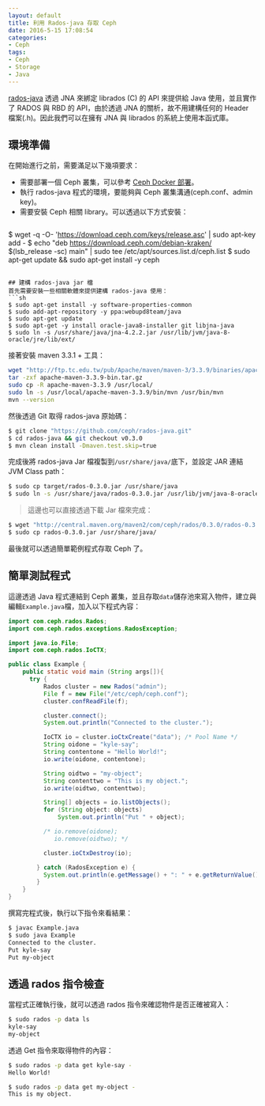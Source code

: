 ```yaml
---
layout: default
title: 利用 Rados-java 存取 Ceph
date: 2016-5-15 17:08:54
categories:
- Ceph
tags:
- Ceph
- Storage
- Java
---
```

[rados-java](https://github.com/ceph/rados-java) 透過 JNA 來綁定 librados (C) 的 API 來提供給 Java 使用，並且實作了 RADOS 與 RBD 的 API，由於透過 JNA 的關析，故不用建構任何的 Header 檔案(.h)。因此我們可以在擁有 JNA 與 librados 的系統上使用本函式庫。

<!--more--->

## 環境準備
在開始進行之前，需要滿足以下幾項要求：
* 需要部署一個 Ceph 叢集，可以參考 [Ceph Docker 部署](https://kairen.github.io/2016/03/15/ceph/ceph-docker/)。
* 執行 rados-java 程式的環境，要能夠與 Ceph 叢集溝通(ceph.conf、admin key)。
* 需要安裝 Ceph 相關 library。可以透過以下方式安裝：
> ```sh
$ wget -q -O- 'https://download.ceph.com/keys/release.asc' | sudo apt-key add -
$ echo "deb https://download.ceph.com/debian-kraken/ $(lsb_release -sc) main" | sudo tee /etc/apt/sources.list.d/ceph.list
$ sudo apt-get update && sudo apt-get install -y ceph
```

## 建構 rados-java jar 檔
首先需要安裝一些相關軟體來提供建構 rados-java 使用：
```sh
$ sudo apt-get install -y software-properties-common
$ sudo add-apt-repository -y ppa:webupd8team/java
$ sudo apt-get update
$ sudo apt-get -y install oracle-java8-installer git libjna-java
$ sudo ln -s /usr/share/java/jna-4.2.2.jar /usr/lib/jvm/java-8-oracle/jre/lib/ext/
```

接著安裝 maven 3.3.1 + 工具：
```sh
wget "http://ftp.tc.edu.tw/pub/Apache/maven/maven-3/3.3.9/binaries/apache-maven-3.3.9-bin.tar.gz"
tar -zxf apache-maven-3.3.9-bin.tar.gz
sudo cp -R apache-maven-3.3.9 /usr/local/
sudo ln -s /usr/local/apache-maven-3.3.9/bin/mvn /usr/bin/mvn
mvn --version
```

然後透過 Git 取得 rados-java 原始碼：
```sh
$ git clone "https://github.com/ceph/rados-java.git"
$ cd rados-java && git checkout v0.3.0
$ mvn clean install -Dmaven.test.skip=true
```

完成後將 rados-java Jar 檔複製到`/usr/share/java/`底下，並設定 JAR 連結 JVM Class path：
```sh
$ sudo cp target/rados-0.3.0.jar /usr/share/java
$ sudo ln -s /usr/share/java/rados-0.3.0.jar /usr/lib/jvm/java-8-oracle/jre/lib/ext/
```
> 這邊也可以直接透過下載 Jar 檔來完成：
```sh
$ wget "http://central.maven.org/maven2/com/ceph/rados/0.3.0/rados-0.3.0.jar"
$ sudo cp rados-0.3.0.jar /usr/share/java/
```

最後就可以透過簡單範例程式存取 Ceph 了。

## 簡單測試程式
這邊透過 Java 程式連結到 Ceph 叢集，並且存取`data`儲存池來寫入物件，建立與編輯`Example.java`檔，加入以下程式內容：
```java
import com.ceph.rados.Rados;
import com.ceph.rados.exceptions.RadosException;

import java.io.File;
import com.ceph.rados.IoCTX;

public class Example {
    public static void main (String args[]){
      try {
          Rados cluster = new Rados("admin");
          File f = new File("/etc/ceph/ceph.conf");
          cluster.confReadFile(f);

          cluster.connect();
          System.out.println("Connected to the cluster.");

          IoCTX io = cluster.ioCtxCreate("data"); /* Pool Name */
          String oidone = "kyle-say";
          String contentone = "Hello World!";
          io.write(oidone, contentone);

          String oidtwo = "my-object";
          String contenttwo = "This is my object.";
          io.write(oidtwo, contenttwo);

          String[] objects = io.listObjects();
          for (String object: objects)
              System.out.println("Put " + object);

          /* io.remove(oidone);
             io.remove(oidtwo); */

          cluster.ioCtxDestroy(io);

        } catch (RadosException e) {
          System.out.println(e.getMessage() + ": " + e.getReturnValue());
        }
    }
}
```

撰寫完程式後，執行以下指令來看結果：
```sh
$ javac Example.java
$ sudo java Example
Connected to the cluster.
Put kyle-say
Put my-object
```

## 透過 rados 指令檢查
當程式正確執行後，就可以透過 rados 指令來確認物件是否正確被寫入：
```sh
$ sudo rados -p data ls
kyle-say
my-object
```

透過 Get 指令來取得物件的內容：
```sh
$ sudo rados -p data get kyle-say -
Hello World!

$ sudo rados -p data get my-object -
This is my object.
```
